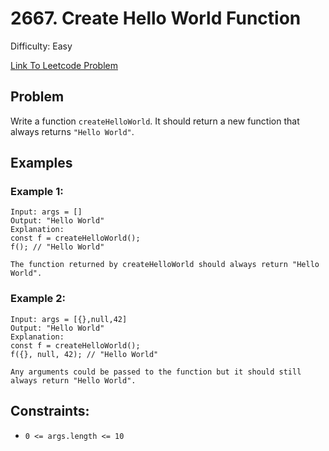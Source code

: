 # 2667. Create Hello World Function
Difficulty: Easy

[Link To Leetcode Problem](https://leetcode.com/problems/create-hello-world-function/)

## Problem
Write a function `createHelloWorld`. It should return a new function that always returns `"Hello World"`.

## Examples
### Example 1:
```
Input: args = []
Output: "Hello World"
Explanation:
const f = createHelloWorld();
f(); // "Hello World"

The function returned by createHelloWorld should always return "Hello World".
```
### Example 2:
```
Input: args = [{},null,42]
Output: "Hello World"
Explanation:
const f = createHelloWorld();
f({}, null, 42); // "Hello World"

Any arguments could be passed to the function but it should still always return "Hello World".
```

## Constraints:
- `0 <= args.length <= 10`